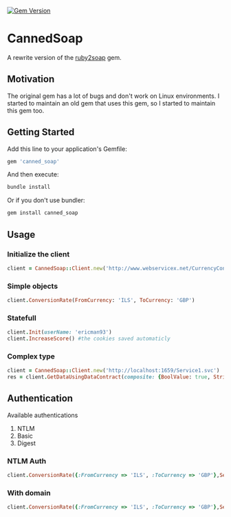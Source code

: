 [![Gem Version](https://badge.fury.io/rb/canned_soap.svg)](https://badge.fury.io/rb/canned_soap)
# CannedSoap

A rewrite version of the [ruby2soap](https://github.com/ericman93/ruby2soap) gem.

## Motivation
The original gem has a lot of bugs and don't work on Linux environments. I started to maintain an old gem that uses this gem, so I started to maintain this gem too.

## Getting Started

Add this line to your application's Gemfile:

```ruby
gem 'canned_soap'
```

And then execute:

```sh
bundle install
```

Or if you don't use bundler:

```sh
gem install canned_soap
```


## Usage

### Initialize the client

```ruby
client = CannedSoap::Client.new('http://www.webservicex.net/CurrencyConvertor.asmx')
```

### Simple objects
```ruby
client.ConversionRate(FromCurrency: 'ILS', ToCurrency: 'GBP')
```

### Statefull
```ruby
client.Init(userName: 'ericman93')
client.IncreaseScore() #the cookies saved automaticly
```

### Complex type
```ruby
client = CannedSoap::Client.new('http://localhost:1659/Service1.svc')
res = client.GetDataUsingDataContract(composite: {BoolValue: true, StringValue: "canedo_soap"})
```

## Authentication
Available authentications
1. NTLM
2. Basic
3. Digest

### NTLM Auth
```ruby
client.ConversionRate({:FromCurrency => 'ILS', :ToCurrency => 'GBP'},SecutryProtocol::NTLM,'user','password')
```
### With domain
```ruby
client.ConversionRate({:FromCurrency => 'ILS', :ToCurrency => 'GBP'},SecutryProtocol::NTLM,'user','password','domain')
```
